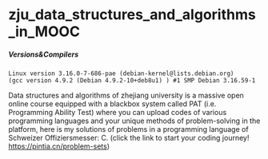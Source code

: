 # zju_data_structures_and_algorithms_in_MOOC
##### Versions&Compilers
    Linux version 3.16.0-7-686-pae (debian-kernel@lists.debian.org) 
    (gcc version 4.9.2 (Debian 4.9.2-10+deb8u1) ) #1 SMP Debian 3.16.59-1

  Data structures and algorithms of zhejiang university is a massive open online course equipped with a blackbox system called 
  PAT (i.e. Programming Ability Test) where you can upload codes of various programming languages and your unique methods of 
  problem-solving in the platform, here is my solutions of problems in a programming language of Schweizer Offiziersmesser: C.
  (click the link to start your coding journey! https://pintia.cn/problem-sets)
